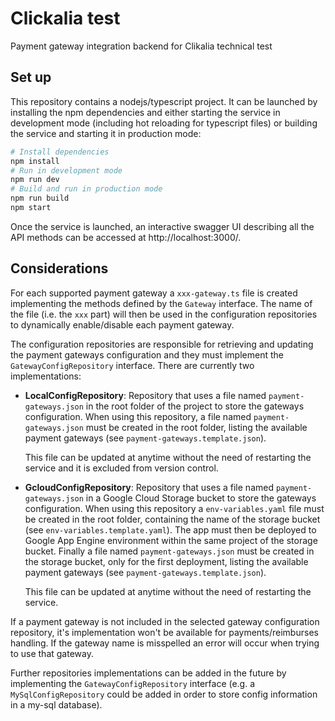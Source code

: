 # Clickalia test

Payment gateway integration backend for Clikalia technical test

## Set up

This repository contains a nodejs/typescript project. It can be launched by installing the npm dependencies and either starting the service in development mode (including hot reloading for typescript files) or building the service and starting it in production mode:

```bash
# Install dependencies
npm install
# Run in development mode
npm run dev
# Build and run in production mode
npm run build
npm start
```

Once the service is launched, an interactive swagger UI describing all the API methods can be accessed at http://localhost:3000/.

## Considerations

For each supported payment gateway a `xxx-gateway.ts` file is created implementing the methods defined by the `Gateway` interface. The name of the file (i.e. the `xxx` part) will then be used in the configuration repositories to dynamically enable/disable each payment gateway.

The configuration repositories are responsible for retrieving and updating the payment gateways configuration and they must implement the `GatewayConfigRepository` interface. There are currently two implementations:

-   **LocalConfigRepository**: Repository that uses a file named `payment-gateways.json` in the root folder of the project to store the gateways configuration. When using this repository, a file named `payment-gateways.json` must be created in the root folder, listing the available payment gateways (see `payment-gateways.template.json`).

    This file can be updated at anytime without the need of restarting the service and it is excluded from version control.

-   **GcloudConfigRepository**: Repository that uses a file named `payment-gateways.json` in a Google Cloud Storage bucket to store the gateways configuration. When using this repository a `env-variables.yaml` file must be created in the root folder, containing the name of the storage bucket (see `env-variables.template.yaml`). The app must then be deployed to Google App Engine environment within the same project of the storage bucket. Finally a file named `payment-gateways.json` must be created in the storage bucket, only for the first deployment, listing the available payment gateways (see `payment-gateways.template.json`).

    This file can be updated at anytime without the need of restarting the service.

If a payment gateway is not included in the selected gateway configuration repository, it's implementation won't be available for payments/reimburses handling. If the gateway name is misspelled an error will occur when trying to use that gateway.

Further repositories implementations can be added in the future by implementing the `GatewayConfigRepository` interface (e.g. a `MySqlConfigRepository` could be added in order to store config information in a my-sql database).
